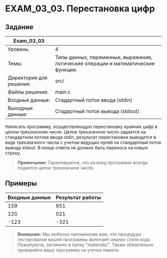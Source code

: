 # EXAM_03_03. Перестановка цифр

## Задание
| Exam_03_03 | |
| ------ | ------- |
| Уровень: | 4 |
| Темы: | Типы данных, переменные, выражения, логические операции и математические функции. |
| Директория для решения: | src/ |
| Файлы решения: | main.c |
| Входные данные: | Стадартный поток ввода (stdin) |
| Выходные данные: | Стадартный поток вывода (stdout) |

Написать программу, осуществляющую перестановку крайних цифр в целом трехзначном числе. Целое трехзначное число задается на стандартном потоке ввода stdin, результат перестановки выводится в виде трехзначного числа с учетом ведущих нулей на стандартный поток вывода stdout. В конце ответа не должно быть переноса на новую строку.

> **Примечание:** Гарантируется, что на вход программе всегда подается целое трехзначное число.

## Примеры

| Входные данные | Результат работы |
| ------ | ------ |
| 159 | 951 |
| 120 |  021 |
| -123 | -321 |

> **Внимание:** Мы любезно напоминаем вам, что процедура тестирования вашей программы включает анализ стиля кода. Пожалуйста, загляните в папку "materials/". Также обязательно проверяйте вашу программу на утечки памяти.